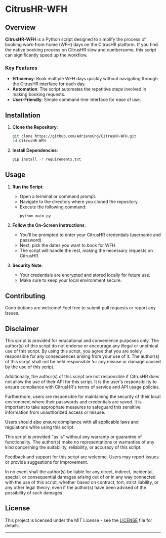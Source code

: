 # CitrusHR-WFH

## Overview
**CitrusHR-WFH** is a Python script designed to simplify the process of booking work-from-home (WFH) days on the CitrusHR platform. If you find the native booking process on CitrusHR slow and cumbersome, this script can significantly speed up the workflow.

### Key Features
- **Efficiency**: Book multiple WFH days quickly without navigating through the CitrusHR interface for each day.
- **Automation**: The script automates the repetitive steps involved in making booking requests.
- **User-Friendly**: Simple command-line interface for ease of use.

## Installation
1. **Clone the Repository**:
   ```bash
   git clone https://github.com/AdrianoCng/CitrusHR-WFH.git
   cd CitrusHR-WFH
   ```

2. **Install Dependencies**:
   ```bash
   pip install -r requirements.txt
   ```

## Usage
1. **Run the Script**:
   - Open a terminal or command prompt.
   - Navigate to the directory where you cloned the repository.
   - Execute the following command:
     ```bash
     python main.py
     ```

2. **Follow the On-Screen Instructions**:
   - You'll be prompted to enter your CitrusHR credentials (username and password).
   - Next, pick the dates you want to book for WFH.
   - The script will handle the rest, making the necessary requests on CitrusHR.

3. **Security Note**:
   - Your credentials are encrypted and stored locally for future use.
   - Make sure to keep your local environment secure.

## Contributing
Contributions are welcome! Feel free to submit pull requests or report any issues.

## Disclaimer
This script is provided for educational and convenience purposes only. The author(s) of this script do not endorse or encourage any illegal or unethical use of this script. By using this script, you agree that you are solely responsible for any consequences arising from your use of it. The author(s) of this script shall not be held responsible for any misuse or damage caused by the use of this script.

Additionally, the author(s) of this script are not responsible if CitrusHR does not allow the use of their API for this script. It is the user's responsibility to ensure compliance with CitrusHR's terms of service and API usage policies.

Furthermore, users are responsible for maintaining the security of their local environment where their passwords and credentials are saved. It is important to take appropriate measures to safeguard this sensitive information from unauthorized access or misuse.

Users should also ensure compliance with all applicable laws and regulations while using this script.

This script is provided "as is" without any warranty or guarantee of functionality. The author(s) make no representations or warranties of any kind concerning the suitability, reliability, or accuracy of this script.

Feedback and support for this script are welcome. Users may report issues or provide suggestions for improvement.

In no event shall the author(s) be liable for any direct, indirect, incidental, special, or consequential damages arising out of or in any way connected with the use of this script, whether based on contract, tort, strict liability, or any other legal theory, even if the author(s) have been advised of the possibility of such damages.

## License
This project is licensed under the MIT License - see the [LICENSE](LICENSE) file for details.

---
